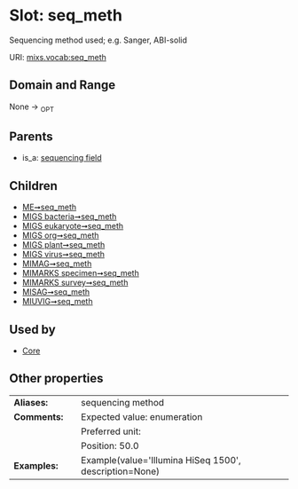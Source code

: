 
# Slot: seq_meth


Sequencing method used; e.g. Sanger, ABI-solid

URI: [mixs.vocab:seq_meth](https://w3id.org/mixs/vocab/seq_meth)


## Domain and Range

None ->  <sub>OPT</sub> 

## Parents

 *  is_a: [sequencing field](sequencing_field.md)

## Children

 *  [ME➞seq_meth](ME_seq_meth.md)
 *  [MIGS bacteria➞seq_meth](MIGS_bacteria_seq_meth.md)
 *  [MIGS eukaryote➞seq_meth](MIGS_eukaryote_seq_meth.md)
 *  [MIGS org➞seq_meth](MIGS_org_seq_meth.md)
 *  [MIGS plant➞seq_meth](MIGS_plant_seq_meth.md)
 *  [MIGS virus➞seq_meth](MIGS_virus_seq_meth.md)
 *  [MIMAG➞seq_meth](MIMAG_seq_meth.md)
 *  [MIMARKS specimen➞seq_meth](MIMARKS_specimen_seq_meth.md)
 *  [MIMARKS survey➞seq_meth](MIMARKS_survey_seq_meth.md)
 *  [MISAG➞seq_meth](MISAG_seq_meth.md)
 *  [MIUVIG➞seq_meth](MIUVIG_seq_meth.md)

## Used by

 * [Core](Core.md)

## Other properties

|  |  |  |
| --- | --- | --- |
| **Aliases:** | | sequencing method |
| **Comments:** | | Expected value: enumeration |
|  | | Preferred unit:  |
|  | | Position: 50.0 |
| **Examples:** | | Example(value='Illumina HiSeq 1500', description=None) |

